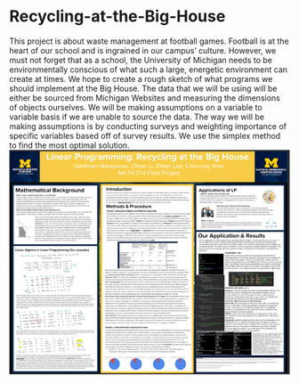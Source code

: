 # Recycling-at-the-Big-House
This project is about waste management at football games. Football is at the heart of our school and is ingrained in our campus’ culture. However, we must not forget that as a school, the University of Michigan needs to be environmentally conscious of what such a large, energetic environment can create at times. We hope to create a rough sketch of what programs we should implement at the Big House. The data that we will be using will be either be sourced from Michigan Websites and measuring the dimensions of objects ourselves. We will be making assumptions on a variable to variable basis if we are unable to source the data. The way we will be making assumptions is by conducting surveys and weighting importance of specific variables based off of survey results. We use the simplex method to find the most optimal solution.
![alt text](RecyBigHousePoster.png)
